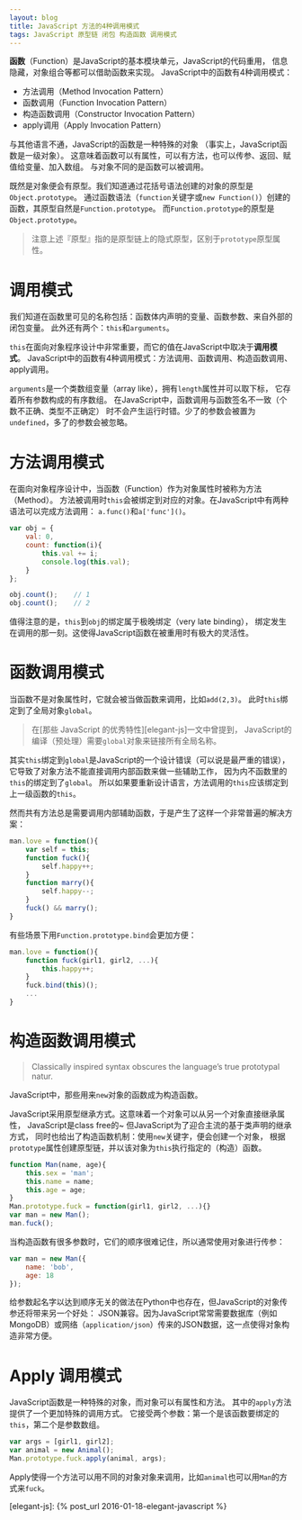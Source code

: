 ```yaml
---
layout: blog
title: JavaScript 方法的4种调用模式
tags: JavaScript 原型链 闭包 构造函数 调用模式
---
```


**函数**（Function）是JavaScript的基本模块单元，JavaScript的代码重用，
信息隐藏，对象组合等都可以借助函数来实现。
JavaScript中的函数有4种调用模式：

* 方法调用（Method Invocation Pattern）
* 函数调用（Function Invocation Pattern）
* 构造函数调用（Constructor Invocation Pattern）
* apply调用（Apply Invocation Pattern）

与其他语言不通，JavaScript的函数是一种特殊的对象
（事实上，JavaScript函数是一级对象）。
这意味着函数可以有属性，可以有方法，也可以传参、返回、赋值给变量、加入数组。
与对象不同的是函数可以被调用。

既然是对象便会有原型。我们知道通过花括号语法创建的对象的原型是`Object.prototype`。
通过函数语法（`function`关键字或`new Function()`）创建的函数，其原型自然是`Function.prototype`。
而`Function.prototype`的原型是`Object.prototype`。

> 注意上述『原型』指的是原型链上的隐式原型，区别于`prototype`原型属性。

<!--more-->

# 调用模式

我们知道在函数里可见的名称包括：函数体内声明的变量、函数参数、来自外部的闭包变量。
此外还有两个：`this`和`arguments`。

`this`在面向对象程序设计中非常重要，而它的值在JavaScript中取决于**调用模式**。
JavaScript中的函数有4种调用模式：方法调用、函数调用、构造函数调用、apply调用。

`arguments`是一个类数组变量（array like），拥有`length`属性并可以取下标，
它存着所有参数构成的有序数组。
在JavaScript中，函数调用与函数签名不一致（个数不正确、类型不正确定）
时不会产生运行时错。少了的参数会被置为`undefined`，多了的参数会被忽略。

# 方法调用模式

在面向对象程序设计中，当函数（Function）作为对象属性时被称为方法（Method）。
方法被调用时`this`会被绑定到对应的对象。在JavaScript中有两种语法可以完成方法调用：
`a.func()`和`a['func']()`。

```javascript
var obj = {
    val: 0,
    count: function(i){
        this.val += i;
        console.log(this.val);
    }
};

obj.count();    // 1
obj.count();    // 2
```

值得注意的是，`this`到`obj`的绑定属于极晚绑定（very late binding），
绑定发生在调用的那一刻。这使得JavaScript函数在被重用时有极大的灵活性。

# 函数调用模式

当函数不是对象属性时，它就会被当做函数来调用，比如`add(2,3)`。
此时`this`绑定到了全局对象`global`。

> 在[那些 JavaScript 的优秀特性][elegant-js]一文中曾提到，
> JavaScript的编译（预处理）需要`global`对象来链接所有全局名称。

其实`this`绑定到`global`是JavaScript的一个设计错误（可以说是最严重的错误），
它导致了对象方法不能直接调用内部函数来做一些辅助工作，
因为内不函数里的`this`的绑定到了`global`。
所以如果要重新设计语言，方法调用的`this`应该绑定到上一级函数的`this`。

然而共有方法总是需要调用内部辅助函数，于是产生了这样一个非常普遍的解决方案：

```javascript
man.love = function(){
    var self = this;
    function fuck(){
        self.happy++;
    }
    function marry(){
        self.happy--;
    }
    fuck() && marry();
}
```

有些场景下用`Function.prototype.bind`会更加方便：

```javascript
man.love = function(){
    function fuck(girl1, girl2, ...){
        this.happy++;
    }
    fuck.bind(this)();
    ...
}
```

# 构造函数调用模式

> Classically inspired syntax obscures the language’s true prototypal natur.

JavaScript中，那些用来`new`对象的函数成为构造函数。

JavaScript采用原型继承方式。这意味着一个对象可以从另一个对象直接继承属性，
JavaScript是class free的~ 但JavaScript为了迎合主流的基于类声明的继承方式，
同时也给出了构造函数机制：使用`new`关键字，便会创建一个对象，
根据`prototype`属性创建原型链，并以该对象为`this`执行指定的（构造）函数。

```javascript
function Man(name, age){
    this.sex = 'man';
    this.name = name;
    this.age = age;
}
Man.prototype.fuck = function(girl1, girl2, ...){}
var man = new Man();
man.fuck();
```

当构造函数有很多参数时，它们的顺序很难记住，所以通常使用对象进行传参：

```javascript
var man = new Man({
    name: 'bob',
    age: 18
});
```

给参数起名字以达到顺序无关的做法在Python中也存在，但JavaScript的对象传参还将带来另一个好处：
JSON兼容。因为JavaScript常常需要数据库（例如MongoDB）或网络（`application/json`）传来的JSON数据，这一点使得对象构造非常方便。

# Apply 调用模式

JavaScript函数是一种特殊的对象，而对象可以有属性和方法。
其中的`apply`方法提供了一个更加特殊的调用方式。
它接受两个参数：第一个是该函数要绑定的`this`，第二个是参数数组。

```javascript
var args = [girl1, girl2];
var animal = new Animal();
Man.prototype.fuck.apply(animal, args);
```

Apply使得一个方法可以用不同的对象对象来调用，比如`animal`也可以用`Man`的方式来`fuck`。

[elegant-js]: {% post_url 2016-01-18-elegant-javascript %}


